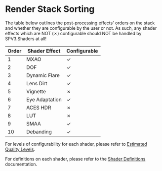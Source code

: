 # Render Stack Sorting

The table below outlines the post-processing effects' orders on the stack and whether they are configurable by the user
or not. As such, any shader effects which are NOT (✗) configurable should NOT be handled by SPV3.Shaders at all!

| Order | Shader Effect  | Configurable |
| ----- | -------------  | ------------ |
| 1     | MXAO           | ✓            |
| 2     | DOF            | ✓            |
| 3     | Dynamic Flare  | ✓            |
| 4     | Lens Dirt      | ✓            |
| 5     | Vignette       | ✗            |
| 6     | Eye Adaptation | ✓            |
| 7     | ACES HDR       | ✗            |
| 8     | LUT            | ✗            |
| 9     | SMAA           | ✓            |
| 10    | Debanding      | ✓            |

For levels of configurability for each shader, please refer to [Estimated Quality Levels](quality-levels.md).

For definitions on each shader, please refer to the [Shader Definitions](shader-definitions.md) documentation.